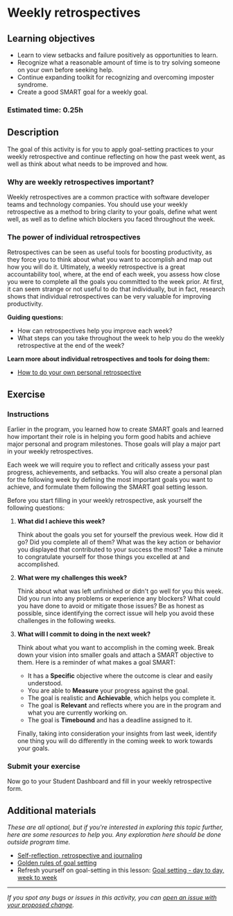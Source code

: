 # Weekly retrospectives

## Learning objectives

- Learn to view setbacks and failure positively as opportunities to learn.
- Recognize what a reasonable amount of time is to try solving someone on your own before seeking help.
- Continue expanding toolkit for recognizing and overcoming imposter syndrome.
- Create a good SMART goal for a weekly goal.

### **Estimated time**: 0.25h

## Description

The goal of this activity is for you to apply goal-setting practices to your weekly retrospective and continue reflecting on how the past week went, as well as think about what needs to be improved and how. 

### Why are weekly retrospectives important?

Weekly retrospectives are a common practice with software developer teams and technology companies. You should use your weekly retrospective as a method to bring clarity to your goals, define what went well, as well as to define which blockers you faced throughout the week. 

### The power of individual retrospectives

Retrospectives can be seen as useful tools for boosting productivity, as they force you to think about what you want to accomplish and map out how you will do it. Ultimately, a weekly retrospective is a great accountability tool, where, at the end of each week, you assess how close you were to complete all the goals you committed to the week prior. At first, it can seem strange or not useful to do that individually, but in fact, research shows that individual retrospectives can be very valuable for improving productivity.

**Guiding questions:**

- How can retrospectives help you improve each week?
- What steps can you take throughout the week to help you do the weekly retrospective at the end of the week?

**Learn more about individual retrospectives and tools for doing them:**

- [How to do your own personal retrospective](https://blog.jthoenes.net/2012/09/20/how-to-do-your-own-personal-retrospective/)

## Exercise

### Instructions

Earlier in the program, you learned how to create SMART goals and learned how important their role is in helping you form good habits and achieve major personal and program milestones. Those goals will play a major part in your weekly retrospectives. 

Each week we will require you to reflect and critically assess your past progress, achievements, and setbacks. You will also create a personal plan for the following week by defining the most important goals you want to achieve, and formulate them following the SMART goal setting lesson. 

Before you start filling in your weekly retrospective, ask yourself the following questions:

1. **What did I achieve this week?**

    Think about the goals you set for yourself the previous week. How did it go? Did you complete all of them? What was the key action or behavior you displayed that contributed to your success the most? Take a minute to congratulate yourself for those things you excelled at and accomplished.

2. **What were my challenges this week?**

    Think about what was left unfinished or didn't go well for you this week. Did you run into any problems or experience any blockers? What could you have done to avoid or mitigate those issues? Be as honest as possible, since identifying the correct issue will help you avoid these challenges in the following weeks.

3. **What will I commit to doing in the next week?**

    Think about what you want to accomplish in the coming week. Break down your vision into smaller goals and attach a SMART objective to them. Here is a reminder of what makes a goal SMART:

    - It has a **Specific** objective where the outcome is clear and easily understood.
    - You are able to **Measure** your progress against the goal.
    - The goal is realistic and **Achievable**, which helps you complete it.
    - The goal is **Relevant** and reflects where you are in the program and what you are currently working on.
    - The goal is **Timebound** and has a deadline assigned to it.

    Finally, taking into consideration your insights from last week, identify one thing you will do differently in the coming week to work towards your goals.

### Submit your exercise

Now go to your Student Dashboard and fill in your weekly retrospective form.

## Additional materials

*These are all optional, but if you're interested in exploring this topic further, here are some resources to help you. Any exploration here should be done outside program time.*

- [Self-reflection, retrospective and journaling](https://agileleanlife.com/self-reflection-retrospective-and-journaling/)
- [Golden rules of goal setting](https://www.mindtools.com/pages/article/newHTE_90.htm)
- Refresh yourself on goal-setting in this lesson: [Goal setting - day to day, week to week](https://github.com/microverseinc/curriculum-professional-skills/blob/main/becoming-a-remote-professional/goal-setting-day-to-day-week-to-week.md)


------

_If you spot any bugs or issues in this activity, you can [open an issue with your proposed change](https://github.com/microverseinc/curriculum-transversal-skills/blob/main/git-github/articles/open_issue.md)._